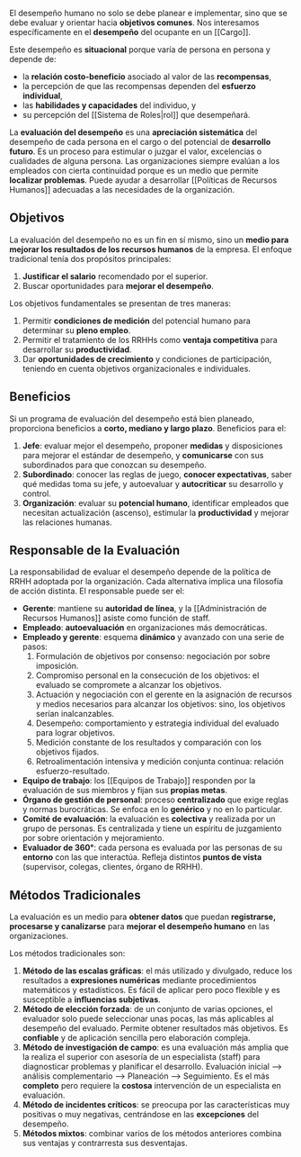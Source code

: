 El desempeño humano no solo se debe planear e implementar, sino que se debe evaluar y orientar hacia **objetivos comunes**. Nos interesamos específicamente en el **desempeño** del ocupante en un [[Cargo]].

Este desempeño es **situacional** porque varía de persona en persona y depende de:
- la **relación costo-beneficio** asociado al valor de las **recompensas**,
- la percepción de que las recompensas dependen del **esfuerzo individual**,
- las **habilidades y capacidades** del individuo, y
- su percepción del [[Sistema de Roles|rol]] que desempeñará.

La **evaluación del desempeño** es una **apreciación sistemática** del desempeño de cada persona en el cargo o del potencial de **desarrollo futuro**. Es un proceso para estimular o juzgar el valor, excelencias o cualidades de alguna persona. Las organizaciones siempre evalúan a los empleados con cierta continuidad porque es un medio que permite **localizar problemas**. Puede ayudar a desarrollar [[Políticas de Recursos Humanos]] adecuadas a las necesidades de la organización. 

## Objetivos

La evaluación del desempeño no es un fin en sí mismo, sino un **medio para mejorar los resultados de los recursos humanos** de la empresa. El enfoque tradicional tenía dos propósitos principales:
1. **Justificar el salario** recomendado por el superior.
2. Buscar oportunidades para **mejorar el desempeño**.

Los objetivos fundamentales se presentan de tres maneras:
1. Permitir **condiciones de medición** del potencial humano para determinar su **pleno empleo**.
2. Permitir el tratamiento de los RRHHs como **ventaja competitiva** para desarrollar su **productividad**.
3. Dar **oportunidades de crecimiento** y condiciones de participación, teniendo en cuenta objetivos organizacionales e individuales.

## Beneficios

Si un programa de evaluación del desempeño está bien planeado, proporciona beneficios a **corto, mediano y largo plazo**. Beneficios para el:
1. **Jefe**: evaluar mejor el desempeño, proponer **medidas** y disposiciones para mejorar el estándar de desempeño, y **comunicarse** con sus subordinados para que conozcan su desempeño.
2. **Subordinado**: conocer las reglas de juego, **conocer expectativas**, saber qué medidas toma su jefe, y autoevaluar y **autocriticar** su desarrollo y control.
3. **Organización**: evaluar su **potencial humano**, identificar empleados que necesitan actualización (ascenso), estimular la **productividad** y mejorar las relaciones humanas.

## Responsable de la Evaluación

La responsabilidad de evaluar el desempeño depende de la política de RRHH adoptada por la organización. Cada alternativa implica una filosofía de acción distinta. El responsable puede ser el:
- **Gerente**: mantiene su **autoridad de línea**, y la [[Administración de Recursos Humanos]] asiste como función de staff.
- **Empleado**: **autoevaluación** en organizaciones más democráticas.
- **Empleado y gerente**: esquema **dinámico** y avanzado con una serie de pasos:
	1. Formulación de objetivos por consenso: negociación por sobre imposición.
	2. Compromiso personal en la consecución de los objetivos: el evaluado se compromete a alcanzar los objetivos.
	3. Actuación y negociación con el gerente en la asignación de recursos y medios necesarios para alcanzar los objetivos: sino, los objetivos serían inalcanzables.
	4. Desempeño: comportamiento y estrategia individual del evaluado para lograr objetivos.
	5. Medición constante de los resultados y comparación con los objetivos fijados.
	6. Retroalimentación intensiva y medición conjunta continua: relación esfuerzo-resultado.
- **Equipo de trabajo**: los [[Equipos de Trabajo]] responden por la evaluación de sus miembros y fijan sus **propias metas**.
- **Órgano de gestión de personal**: proceso **centralizado** que exige reglas y normas burocráticas. Se enfoca en lo **genérico** y no en lo particular. 
- **Comité de evaluación**: la evaluación es **colectiva** y realizada por un grupo de personas. Es centralizada y tiene un espíritu de juzgamiento por sobre orientación y mejoramiento.
- **Evaluador de 360°**: cada persona es evaluada por las personas de su **entorno** con las que interactúa. Refleja distintos **puntos de vista** (supervisor, colegas, clientes, órgano de RRHH).

## Métodos Tradicionales

La evaluación es un medio para **obtener datos** que puedan **registrarse, procesarse y canalizarse** para **mejorar el desempeño humano** en las organizaciones. 

Los métodos tradicionales son:
1. **Método de las escalas gráficas**: el más utilizado y divulgado, reduce los resultados a **expresiones numéricas** mediante procedimientos matemáticos y estadísticos. Es fácil de aplicar pero poco flexible y es susceptible a **influencias subjetivas**.
2. **Método de elección forzada**: de un conjunto de varias opciones, el evaluador solo puede seleccionar unas pocas, las más aplicables al desempeño del evaluado. Permite obtener resultados más objetivos. Es **confiable** y de aplicación sencilla pero elaboración compleja. 
3. **Método de investigación de campo**: es una evaluación más amplia que la realiza el superior con asesoría de un especialista (staff) para diagnosticar problemas y planificar el desarrollo. Evaluación inicial --> análisis complementario --> Planeación --> Seguimiento. Es el más **completo** pero requiere la **costosa** intervención de un especialista en evaluación.
4. **Método de incidentes críticos**: se preocupa por las características muy positivas o muy negativas, centrándose en las **excepciones** del desempeño.  
5. **Métodos mixtos**: combinar varios de los métodos anteriores combina sus ventajas y contrarresta sus desventajas.


